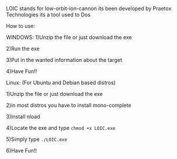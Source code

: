 LOIC stands for low-orbit-ion-cannon its been developed by Praetox Technologies its a tool used to Dos 

How to use:

WINDOWS:
1)Unzip the file or just download the exe

2)Run the exe

3)Put in the wanted information about the target

4)Have Fun!!

Linux: (For Ubuntu and Debian based distros)

1)Unzip the file or just download the exe 

2)in most distros you have to install mono-complete 

3)Install nload

4)Locate the exe and type `chmod +x LOIC.exe`

5)Simply type `./LOIC.exe`

6)Have Fun!!

